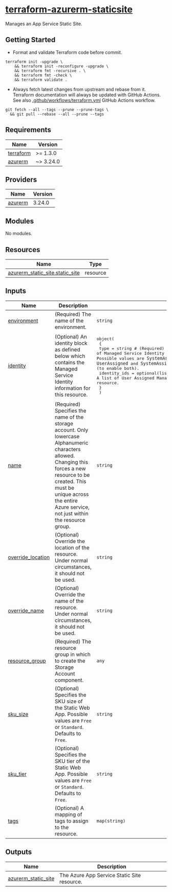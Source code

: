 # [terraform-azurerm-staticsite][1]

Manages an App Service Static Site.

## Getting Started

- Format and validate Terraform code before commit.

```shell
terraform init -upgrade \
    && terraform init -reconfigure -upgrade \
    && terraform fmt -recursive . \
    && terraform fmt -check \
    && terraform validate .
```

- Always fetch latest changes from upstream and rebase from it. Terraform documentation will always be updated with GitHub Actions. See also [.github/workflows/terraform.yml](.github/workflows/terraform.yml) GitHub Actions workflow.

```shell
git fetch --all --tags --prune --prune-tags \
  && git pull --rebase --all --prune --tags
```

<!-- BEGIN_TF_DOCS -->
## Requirements

| Name | Version |
|------|---------|
| <a name="requirement_terraform"></a> [terraform](#requirement\_terraform) | >= 1.3.0 |
| <a name="requirement_azurerm"></a> [azurerm](#requirement\_azurerm) | ~> 3.24.0 |

## Providers

| Name | Version |
|------|---------|
| <a name="provider_azurerm"></a> [azurerm](#provider\_azurerm) | 3.24.0 |

## Modules

No modules.

## Resources

| Name | Type |
|------|------|
| [azurerm_static_site.static_site](https://registry.terraform.io/providers/hashicorp/azurerm/latest/docs/resources/static_site) | resource |

## Inputs

| Name | Description | Type | Default | Required |
|------|-------------|------|---------|:--------:|
| <a name="input_environment"></a> [environment](#input\_environment) | (Required) The name of the environment. | `string` | `null` | no |
| <a name="input_identity"></a> [identity](#input\_identity) | (Optional) An identity block as defined below which contains the Managed Service Identity information for this resource. | <pre>object(<br>    {<br>      type         = string                 # (Required) Specifies the type of Managed Service Identity that should be configured on this resource. Possible values are `SystemAssigned`, `UserAssigned` and `SystemAssigned, UserAssigned` (to enable both).<br>      identity_ids = optional(list(string)) # (Optional) A list of User Assigned Managed Identity IDs to be assigned to this resource.<br>    }<br>  )</pre> | <pre>{<br>  "type": "SystemAssigned"<br>}</pre> | no |
| <a name="input_name"></a> [name](#input\_name) | (Required) Specifies the name of the storage account. Only lowercase Alphanumeric characters allowed. Changing this forces a new resource to be created. This must be unique across the entire Azure service, not just within the resource group. | `string` | n/a | yes |
| <a name="input_override_location"></a> [override\_location](#input\_override\_location) | (Optional) Override the location of the resource. Under normal circumstances, it should not be used. | `string` | `null` | no |
| <a name="input_override_name"></a> [override\_name](#input\_override\_name) | (Optional) Override the name of the resource. Under normal circumstances, it should not be used. | `string` | `null` | no |
| <a name="input_resource_group"></a> [resource\_group](#input\_resource\_group) | (Required) The resource group in which to create the Storage Account component. | `any` | n/a | yes |
| <a name="input_sku_size"></a> [sku\_size](#input\_sku\_size) | (Optional) Specifies the SKU size of the Static Web App. Possible values are `Free` or `Standard`. Defaults to `Free`. | `string` | `"Free"` | no |
| <a name="input_sku_tier"></a> [sku\_tier](#input\_sku\_tier) | (Optional) Specifies the SKU tier of the Static Web App. Possible values are `Free` or `Standard`. Defaults to `Free`. | `string` | `"Free"` | no |
| <a name="input_tags"></a> [tags](#input\_tags) | (Optional) A mapping of tags to assign to the resource. | `map(string)` | `{}` | no |

## Outputs

| Name | Description |
|------|-------------|
| <a name="output_azurerm_static_site"></a> [azurerm\_static\_site](#output\_azurerm\_static\_site) | The Azure App Service Static Site resource. |
<!-- END_TF_DOCS -->

[1]: https://registry.terraform.io/providers/hashicorp/azurerm/latest/docs/resources/static_site
